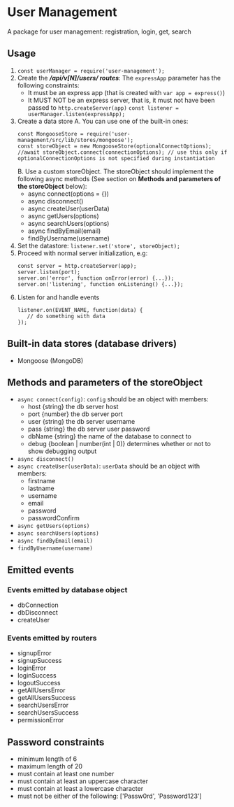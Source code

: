 # User Management
A package for user management: registration, login, get, search

## Usage
1. `const userManager = require('user-management');`
2. Create the ***/api/v[N]/users/ routes***:
   The `expressApp` parameter has the following constraints:
    - It must be an express app (that is created with `var app = express()`)
    - It MUST NOT be an express server, that is,
      it must not have been passed to `http.createServer(app)`
   `const listener = userManager.listen(expressApp);`
3. Create a data store
   A. You can use one of the built-in ones:
   ```
   const MongooseStore = require('user-management/src/lib/stores/mongoose');
   const storeObject = new MongooseStore(optionalConnectOptions);
   //await storeObject.connect(connectionOptions); // use this only if optionalConnectionOptions is not specified during instantiation
   ```
   B. Use a custom storeObject.
   The storeObject should implement the following async methods
   (See section on **Methods and parameters of the storeObject** below):
    - async connect(options = {})
    - async disconnect()
    - async createUser(userData)
    - async getUsers(options)
    - async searchUsers(options)
    - async findByEmail(email)
    - findByUsername(username)
4. Set the datastore:
   `listener.set('store', storeObject);`
5. Proceed with normal server initialization, e.g:
   ```
   const server = http.createServer(app);
   server.listen(port);
   server.on('error', function onError(error) {...});
   server.on('listening', function onListening() {...});
   ```
6. Listen for and handle events
   ```
   listener.on(EVENT_NAME, function(data) {
      // do something with data
   });
   ```

## Built-in data stores (database drivers)
- Mongoose (MongoDB)

## Methods and parameters of the storeObject
- `async connect(config)`: `config` should be an object with members:
    - host {string} the db server host
    - port {number} the db server port
    - user {string} the db server username
    - pass {string} the db server user password
    - dbName {string} the name of the database to connect to
    - debug {boolean | number(int | 0)} determines whether or not to show debugging output
- `async disconnect()`
- `async createUser(userData)`: `userData` should be an object with members:
    - firstname
    - lastname
    - username
    - email
    - password
    - passwordConfirm
- `async getUsers(options)`
- `async searchUsers(options)`
- `async findByEmail(email)`
- `findByUsername(username)`

## Emitted events
### Events emitted by database object
- dbConnection
- dbDisconnect
- createUser

### Events emitted by routers
- signupError
- signupSuccess
- loginError
- loginSuccess
- logoutSuccess
- getAllUsersError
- getAllUsersSuccess
- searchUsersError
- searchUsersSuccess
- permissionError

## Password constraints
- minimum length of 6
- maximum length of 20
- must contain at least one number
- must contain at least an uppercase character
- must contain at least a lowercase character
- must not be either of the following: ['Passw0rd', 'Password123']
